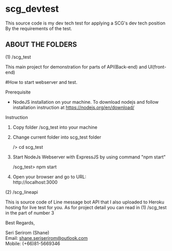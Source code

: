 # scg_devtest
This source code is my dev tech test for applying a SCG's dev tech position
By the requirements of the test.

ABOUT THE FOLDERS
------------------------------------------------------------------------------------------------

(1) /scg_test 

This main project for demonstration for parts of API(Back-end) and UI(front-end)


#How to start webserver and test.

Prerequisite
- NodeJS installation on your machine. 
  To download nodejs and follow installation instruction at https://nodejs.org/en/download/

Instruction

  1. Copy folder /scg_test into your machine

  2. Change current folder into scg_test folder
  
      /> cd scg_test

  3. Start NodeJs Webserver with ExpressJS by using command "npm start"
  
      /scg_test> npm start

  4. Open your browser and go to URL:  
      http://localhost:3000



(2) /scg_lineapi

This is source code of  Line message bot API that I also uploaded to Heroku 
hosting for live test for you.
As for project detail you can read in (1) /scg_test in the part of number 3


Best Regards,

Seri Serirom (Shane) <br/>
Email: shane.seriserirom@outlook.com <br/>
Mobile: (+66)81-5669346

